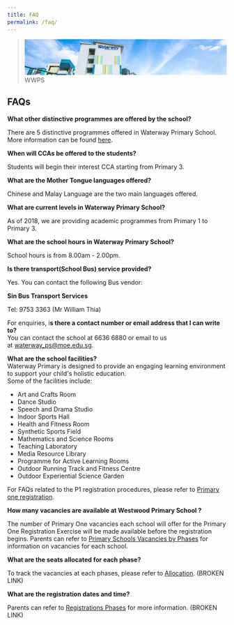 ```yaml
---
title: FAQ
permalink: /faq/
---
```

>![](/images/about-us_02.jpg)
>WWPS

## FAQs


**What other distinctive programmes are offered by the school?**

There are 5 distinctive programmes offered in Waterway Primary School. More information can be found [here](https://staging.d1vupma46t7042.amplifyapp.com/distinctive-programmes/).

  

**When will CCAs be offered to the students?**

Students will begin their interest CCA starting from Primary 3.

  

**What are the Mother Tongue languages offered?**

Chinese and Malay Language are the two main languages offered.

  

**What are current levels in Waterway Primary School?**

As of 2018, we are providing academic programmes from Primary 1 to Primary 3. 

  

**What are the school hours in Waterway Primary School?**

School hours is from 8.00am - 2.00pm.

  

**Is there transport(School Bus) service provided?**

Yes. You can contact the following Bus vendor: 

**Sin Bus Transport Services**

Tel: 9753 3363 (Mr William Thia)

  

For enquiries, i**s there a contact number or email address that I can write to?**  
You can contact the school at 6636 6880 or email to us at [waterway\_ps@moe.edu.sg](mailto:waterway_ps@moe.edu.sg).

**What are the school facilities?**<br>
Waterway Primary is designed to provide an engaging learning environment to support your child's holistic education.  
Some of the facilities include:  

*   Art and Crafts Room
*   Dance Studio
*   Speech and Drama Studio
*   Indoor Sports Hall
*   Health and Fitness Room
*   Synthetic Sports Field
*   Mathematics and Science Rooms
*   Teaching Laboratory
*   Media Resource Library
*   Programme for Active Learning Rooms 
*   Outdoor Running Track and Fitness Centre 
*   Outdoor Experiential Science Garden

  

For FAQs related to the P1 registration procedures, please refer to [Primary one registration](https://www.moe.gov.sg/admissions/primary-one-registration).  

**How many vacancies are available at Westwood Primary School ?**

The number of Primary One vacancies each school will offer for the Primary One Registration Exercise will be made available before the registration begins. Parents can refer to [Primary Schools Vacancies by Phases](https://www.moe.gov.sg/admissions/primary-one-registration/vacancies) for information on vacancies for each school.

  

**What are the seats allocated for each phase?**

To track the vacancies at each phases, please refer to [Allocation](https://www.moe.gov.sg/admissions/primary-one-registration/allocation). (BROKEN LINK)

  

**What are the registration dates and time?**

Parents can refer to [Registrations Phases](https://www.moe.gov.sg/admissions/primary-one-registration/phases) for more information. (BROKEN LINK)
